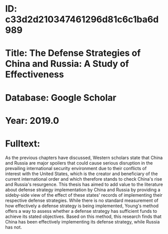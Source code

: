 # ID: c33d2d210347461296d81c6c1ba6d989
# Title: The Defense Strategies of China and Russia: A Study of Effectiveness
# Database: Google Scholar
# Year: 2019.0
# Fulltext:
As the previous chapters have discussed, Western scholars state that China and Russia are major spoilers that could cause serious disruption in the prevailing international security environment due to their conflicts of interest with the United States, which is the creator and beneficiary of the current international order and which therefore stands to check China's rise and Russia's resurgence.
This thesis has aimed to add value to the literature about defense strategy implementation by China and Russia by providing a sideby-side view of the effect of these states' records of implementing their respective defense strategies.
While there is no standard measurement of how effectively a defense strategy is being implemented, Young's method offers a way to assess whether a defense strategy has sufficient funds to achieve its stated objectives.
Based on this method, this research finds that China has been effectively implementing its defense strategy, while Russia has not.